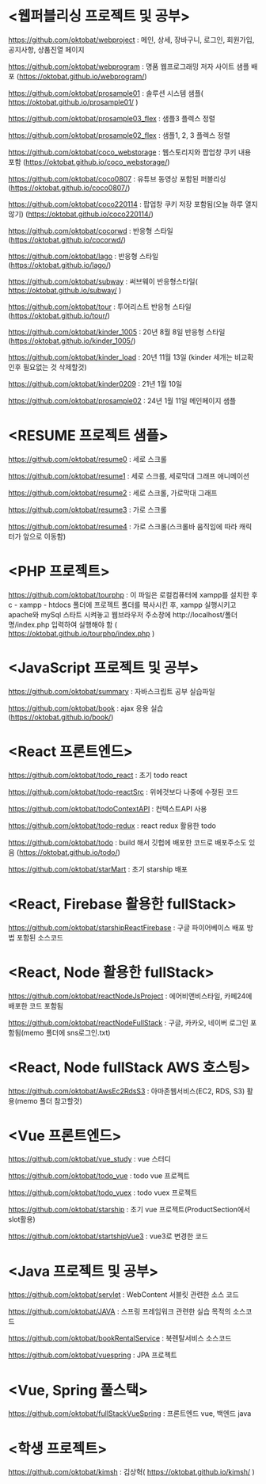# <웹퍼블리싱 프로젝트 및 공부>
https://github.com/oktobat/webproject : 메인, 상세, 장바구니, 로그인, 회원가입, 공지사항, 상품진열 페이지 

https://github.com/oktobat/webprogram : 명품 웹프로그래밍 저자 사이트 샘플 배포 (https://oktobat.github.io/webprogram/)

https://github.com/oktobat/prosample01 : 솔루션 시스템 샘플( https://oktobat.github.io/prosample01/ )

https://github.com/oktobat/prosample03_flex : 샘플3 플렉스 정렬

https://github.com/oktobat/prosample02_flex : 샘플1, 2, 3 플렉스 정렬

https://github.com/oktobat/coco_webstorage : 웹스토리지와 팝업창 쿠키 내용 포함 (https://oktobat.github.io/coco_webstorage/)

https://github.com/oktobat/coco0807 : 유튜브 동영상 포함된 퍼블리싱 (https://oktobat.github.io/coco0807/)

https://github.com/oktobat/coco220114 : 팝업창 쿠키 저장 포함됨(오늘 하루 열지 않기) (https://oktobat.github.io/coco220114/)

https://github.com/oktobat/cocorwd : 반응형 스타일 (https://oktobat.github.io/cocorwd/)

https://github.com/oktobat/lago : 반응형 스타일(https://oktobat.github.io/lago/)

https://github.com/oktobat/subway : 써브웨이 반응형스타일( https://oktobat.github.io/subway/ )

https://github.com/oktobat/tour : 투어리스트 반응형 스타일 (https://oktobat.github.io/tour/)

https://github.com/oktobat/kinder_1005 : 20년 8월 8일 반응형 스타일 (https://oktobat.github.io/kinder_1005/)

https://github.com/oktobat/kinder_load : 20년 11월 13일 (kinder 세개는 비교확인후 필요없는 것 삭제할것)

https://github.com/oktobat/kinder0209 : 21년 1월 10일 

https://github.com/oktobat/prosample02 : 24년 1월 11일 메인페이지 샘플 

# <RESUME 프로젝트 샘플>
https://github.com/oktobat/resume0 : 세로 스크롤

https://github.com/oktobat/resume1 : 세로 스크롤, 세로막대 그래프 애니메이션

https://github.com/oktobat/resume2 : 세로 스크롤, 가로막대 그래프

https://github.com/oktobat/resume3 : 가로 스크롤

https://github.com/oktobat/resume4 : 가로 스크롤(스크롤바 움직임에 따라 캐릭터가 앞으로 이동함)


# <PHP 프로젝트>
https://github.com/oktobat/tourphp : 이 파일은 로컬컴퓨터에 xampp를 설치한 후 c - xampp - htdocs 폴더에 프로젝트 폴더를 복사시킨 후, xampp 실행시키고 apache와 mySql 스타트 시켜놓고 웹브라우저 주소창에 http://localhost/폴더명/index.php 입력하여 실행해야 함 ( https://oktobat.github.io/tourphp/index.php )

# <JavaScript 프로젝트 및 공부>
https://github.com/oktobat/summary : 자바스크립트 공부 실습파일 

https://github.com/oktobat/book : ajax 응용 실습 (https://oktobat.github.io/book/)


# <React 프론트엔드>
  https://github.com/oktobat/todo_react : 초기 todo react
  
  https://github.com/oktobat/todo-reactSrc : 위에것보다 나중에 수정된 코드

  https://github.com/oktobat/todoContextAPI : 컨텍스트API 사용
  
  https://github.com/oktobat/todo-redux : react redux 활용한 todo
  
  https://github.com/oktobat/todo : build 해서 깃헙에 배포한 코드로 배포주소도 있음 (https://oktobat.github.io/todo/)
  
  https://github.com/oktobat/starMart : 초기 starship 배포

# <React, Firebase 활용한 fullStack>
  https://github.com/oktobat/starshipReactFirebase : 구글 파이어베이스 배포 방법 포함된 소스코드
  
# <React, Node 활용한 fullStack>
  https://github.com/oktobat/reactNodeJsProject : 에어비앤비스타일, 카페24에 배포한 코드 포함됨

  https://github.com/oktobat/reactNodeFullStack : 구글, 카카오, 네이버 로그인 포함됨(memo 폴더에 sns로그인.txt)
  
# <React, Node fullStack AWS 호스팅>
  https://github.com/oktobat/AwsEc2RdsS3 : 아마존웹서비스(EC2, RDS, S3) 활용(memo 폴더 참고할것)

# <Vue 프론트엔드>
https://github.com/oktobat/vue_study : vue 스터디

https://github.com/oktobat/todo_vue : todo vue 프로젝트

https://github.com/oktobat/todo_vuex : todo vuex 프로젝트

https://github.com/oktobat/starship : 초기 vue 프로젝트(ProductSection에서 slot활용)

https://github.com/oktobat/startshipVue3 : vue3로 변경한 코드

# <Java 프로젝트 및 공부>
https://github.com/oktobat/servlet : WebContent 서블릿 관련한 소스 코드

https://github.com/oktobat/JAVA : 스프링 프레임워크 관련한 실습 목적의 소스코드

https://github.com/oktobat/bookRentalService : 북렌탈서비스 소스코드 

https://github.com/oktobat/vuespring : JPA 프로젝트

# <Vue, Spring 풀스택>
https://github.com/oktobat/fullStackVueSpring : 프론트엔드 vue, 백엔드 java

# <학생 프로젝트>
https://github.com/oktobat/kimsh : 김상혁( https://oktobat.github.io/kimsh/ )
